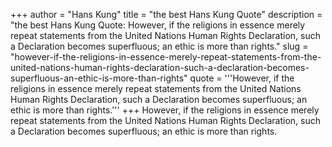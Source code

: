 +++
author = "Hans Kung"
title = "the best Hans Kung Quote"
description = "the best Hans Kung Quote: However, if the religions in essence merely repeat statements from the United Nations Human Rights Declaration, such a Declaration becomes superfluous; an ethic is more than rights."
slug = "however-if-the-religions-in-essence-merely-repeat-statements-from-the-united-nations-human-rights-declaration-such-a-declaration-becomes-superfluous-an-ethic-is-more-than-rights"
quote = '''However, if the religions in essence merely repeat statements from the United Nations Human Rights Declaration, such a Declaration becomes superfluous; an ethic is more than rights.'''
+++
However, if the religions in essence merely repeat statements from the United Nations Human Rights Declaration, such a Declaration becomes superfluous; an ethic is more than rights.
